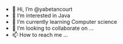 - 👋 Hi, I’m @yabetancourt
- 👀 I’m interested in Java
- 🌱 I’m currently learning Computer science
- 💞️ I’m looking to collaborate on ...
- 📫 How to reach me ...

<!---
yabetancourt/yabetancourt is a ✨ special ✨ repository because its `README.md` (this file) appears on your GitHub profile.
You can click the Preview link to take a look at your changes.
--->
